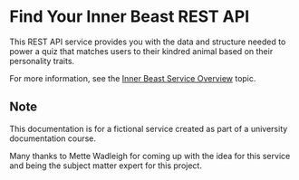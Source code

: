 # Find Your Inner Beast REST API

This REST API service provides you with the data and structure needed to power a quiz that matches users to their kindred animal based on their personality traits.

For more information, see the [Inner Beast Service Overview](./docs/overview/inner-beast-overview.md) topic.

## Note

This documentation is for a fictional service created as part of a university documentation course.

Many thanks to Mette Wadleigh for coming up with the idea for this service and being the subject matter expert for this project.
